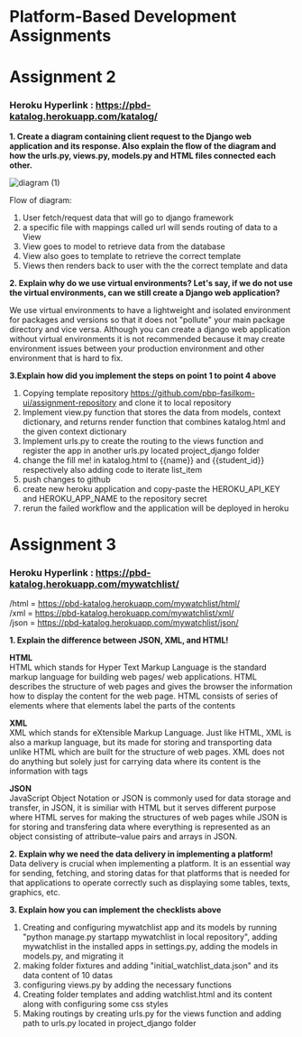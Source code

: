 # Platform-Based Development Assignments

# Assignment 2

### Heroku Hyperlink : https://pbd-katalog.herokuapp.com/katalog/

**1. Create a diagram containing client request to the Django web application and its response. Also explain the flow of the diagram and how the urls.py, views.py, models.py and HTML files connected each other.**

![diagram (1)](https://user-images.githubusercontent.com/112075463/190153814-6d89d315-51e1-4774-84a2-be6bc434a0f4.png)

Flow of diagram:
1. User fetch/request data that will go to django framework
2. a specific file with mappings called url will sends routing of data to a View
3. View goes to model to retrieve data from the database
4. View also goes to template to retrieve the correct template
5. Views then renders back to user with the the correct template and data 

**2. Explain why do we use virtual environments? Let's say, if we do not use the virtual environments, can we still create a Django web application?**

We use virtual environments to have a lightweight and isolated environment for packages and versions so that it does not "pollute" your main package directory and vice versa. Although you can create a django web application without virtual environments it is not recommended because it may create environment issues between your production environment and other environment that is hard to fix.


**3.Explain how did you implement the steps on point 1 to point 4 above**
1. Copying template repository https://github.com/pbp-fasilkom-ui/assignment-repository and clone it to local repository
2. Implement view.py function that stores the data from models, context dictionary, and returns render function that combines katalog.html and the given context dictionary
3. Implement urls.py to create the routing to the views function and register the app in another urls.py located project_django folder
4. change the fill me! in katalog.html to {{name}} and {{student_id}} respectively also adding code to iterate list_item
5. push changes to github 
6. create new heroku application and copy-paste the HEROKU_API_KEY and HEROKU_APP_NAME to the repository secret
7. rerun the failed workflow and the application will be deployed in heroku

# Assignment 3
### Heroku Hyperlink : https://pbd-katalog.herokuapp.com/mywatchlist/ <br>
/html = https://pbd-katalog.herokuapp.com/mywatchlist/html/ <br>
/xml  = https://pbd-katalog.herokuapp.com/mywatchlist/xml/ <br>
/json = https://pbd-katalog.herokuapp.com/mywatchlist/json/

**1. Explain the difference between JSON, XML, and HTML!**<br>

**HTML**<br> HTML which stands for Hyper Text Markup Language is the standard markup language for building web pages/ web applications. HTML describes the structure of web pages and gives the browser the information how to display the content for the web page. HTML consists of series of elements where that elements label the parts of the contents <br>

**XML**<br> XML which stands for eXtensible Markup Language. Just like HTML, XML is also a markup language, but its made for storing and transporting data unlike HTML which are built for the structure of web pages. XML does not do anything but solely just for carrying data where its content is the information with tags<br>

**JSON**<br> 
JavaScript Object Notation or JSON is commonly used for data storage and transfer, in JSON, it is similiar with HTML but it serves different purpose where HTML serves for making the structures of web pages while JSON is for storing and transfering data where everything is represented as an object consisting of attribute–value pairs and arrays in JSON.

**2. Explain why we need the data delivery in implementing a platform!**<br>
Data delivery is crucial when implementing a platform. It is an essential way for sending, fetching, and storing datas for that platforms that is needed for that applications to operate correctly such as displaying some tables, texts, graphics, etc.

**3. Explain how you can implement the checklists above**<br>
1. Creating and configuring mywatchlist app and its models by running "python manage.py startapp mywatchlist in local repository", adding mywatchlist in the installed apps in settings.py, adding the models in models.py, and migrating it <br>
2. making folder fixtures and adding "initial_watchlist_data.json" and its data content of 10 datas <br>
3. configuring views.py by adding the necessary functions <br>
4. Creating folder templates and adding watchlist.html and its content along with configuring some css styles<br>
5. Making routings by creating urls.py for the views function and adding path to urls.py located in project_django folder








